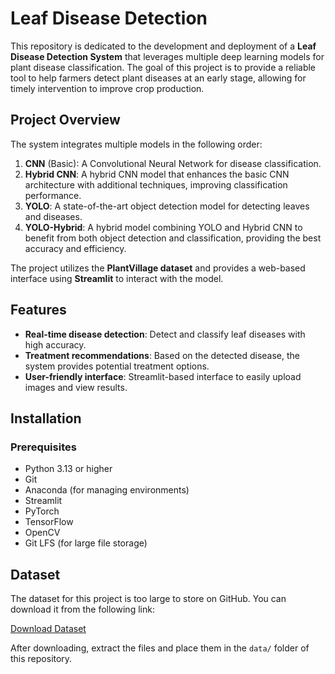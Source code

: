 # Leaf Disease Detection

This repository is dedicated to the development and deployment of a **Leaf Disease Detection System** that leverages multiple deep learning models for plant disease classification. The goal of this project is to provide a reliable tool to help farmers detect plant diseases at an early stage, allowing for timely intervention to improve crop production.

## Project Overview

The system integrates multiple models in the following order:

1. **CNN** (Basic): A Convolutional Neural Network for disease classification.
2. **Hybrid CNN**: A hybrid CNN model that enhances the basic CNN architecture with additional techniques, improving classification performance.
3. **YOLO**: A state-of-the-art object detection model for detecting leaves and diseases.
4. **YOLO-Hybrid**: A hybrid model combining YOLO and Hybrid CNN to benefit from both object detection and classification, providing the best accuracy and efficiency.

The project utilizes the **PlantVillage dataset** and provides a web-based interface using **Streamlit** to interact with the model.

## Features

- **Real-time disease detection**: Detect and classify leaf diseases with high accuracy.
- **Treatment recommendations**: Based on the detected disease, the system provides potential treatment options.
- **User-friendly interface**: Streamlit-based interface to easily upload images and view results.

## Installation

### Prerequisites

- Python 3.13 or higher
- Git
- Anaconda (for managing environments)
- Streamlit
- PyTorch
- TensorFlow
- OpenCV
- Git LFS (for large file storage)



## Dataset

The dataset for this project is too large to store on GitHub. You can download it from the following link:

[Download Dataset](https://drive.google.com/your-shared-link)

After downloading, extract the files and place them in the `data/` folder of this repository.


